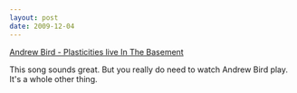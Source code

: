 ```yaml
---
layout: post
date: 2009-12-04
---  
```


[Andrew Bird - Plasticities live In The Basement](https://www.youtube.com/watch?v=rPbsZDk02M8)

This song sounds great. But you really do need to watch Andrew Bird play. It's a whole other thing.
